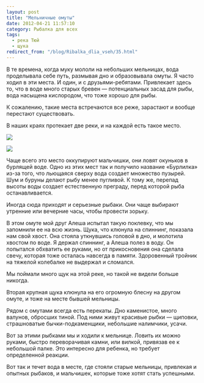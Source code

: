```yaml
---
layout: post
title: "Мельничные омуты"
date: 2012-04-21 11:57:10
category: Рыбалка для всех
tags:
  - река Тюй
  - щука
redirect_from: "/blog/Ribalka_dlia_vseh/35.html"
---
```

В те времена, когда муку мололи на небольших мельницах, вода проделывала
себе путь, размывая дно и образовывала омуты. Я часто ходил в эти места.
И один, и с друзьями-ребятами. Привлекает здесь то, что в воде много
старых бревен — потенциальных засад для рыбы, вода насыщена кислородом,
что тоже хорошо для рыбы.

К сожалению, такие места встречаются все реже, зарастают и вообще
перестают существовать.

В наших краях протекает две реки, и на каждой есть такое место.

![](http://fishingguru.ru/uploads/images/00/00/01/2012/04/21/55116f.jpg)

![](http://fishingguru.ru/uploads/images/00/00/01/2012/04/21/b65fa7.jpg)

Чаще всего это место оккупируют мальчишки, они ловят окуньков в бурлящей
воде. Одно из этих мест так и получило название «Бурлилка» из-за того,
что льющаяся сверху вода создает множество пузырей. Шум и буруны делают
рыбу менее пугливой. К тому же, перепад высоты воды создает естественную
преграду, перед которой рыба останавливается.

Иногда сюда приходят и серьезные рыбаки. Они чаще выбирают утренние или
вечерние часы, чтобы провести зорьку.

В этом омуте мой друг Алеша испытал такую поклевку, что мы запомнили ее
на всю жизнь. Щука, что клюнула на спиннинг, показала нам свой хвост.
Она стояла уткнувшись головой в дно, и молотила хвостом по воде. Я
держал спиннинг, а Алеша полез в воду. Он попытался обхватить ее руками,
но от прикосновения она сделала свечу, которая тоже осталась навсегда в
памяти. Здоровенный тройник на тяжелой колебалке не выдержал и сломался.

Мы поймали много щук на этой реке, но такой не видели больше никогда.

Вторая крупная щука клюнула на его огромную блесну на другом омуте, и
тоже на месте бывшей мельницы.

Рядом с омутами всегда есть перекаты. Дно каменистое, много валунов,
обросших тиной. Под ними живут красивые рыбки — щиповки, страшноватые
бычки-подкаменщики, небольшие налимчики, усачи.

Вот за этими рыбками мы и ходили к мельнице. Ловить их можно руками,
быстро переворачивая камни, или вилкой, привязав ее к небольшой палке.
Это интересно для ребенка, но требует определенной реакции.

Вот так и течет вода в месте, где стояли старые мельницы, привлекая и
опытных рыбаков, и мальчишек, которые тоже хотят стать успешными.
